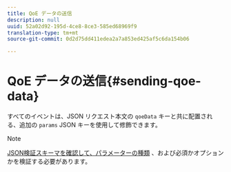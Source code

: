 ```yaml
---
title: QoE データの送信
description: null
uuid: 52a02d92-195d-4ce8-8ce3-585ed68969f9
translation-type: tm+mt
source-git-commit: 0d2d75dd411edea2a7a853ed425af5c6da154b06

---
```



# QoE データの送信{#sending-qoe-data}

すべてのイベントは、JSON リクエスト本文の `qoeData` キーと共に配置される、追加の `params` JSON キーを使用して修飾できます。

>[!NOTE]
>
>[JSON検証スキーマを確認して、パラメーターの種類](/help/media-collection-api/mc-api-impl/mc-api-validate-reqs.md) 、および必須かオプションかを検証する必要があります。

